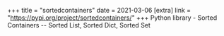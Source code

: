 +++
title = "sortedcontainers"
date = 2021-03-06
[extra]
link = "https://pypi.org/project/sortedcontainers/"
+++
Python library - Sorted Containers -- Sorted List, Sorted Dict, Sorted Set


